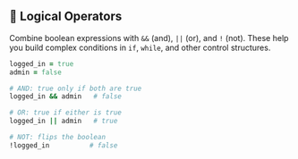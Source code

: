 ## 🔀 Logical Operators

Combine boolean expressions with `&&` (and), `||` (or), and `!` (not). These help you build complex conditions in `if`, `while`, and other control structures.

```ruby
logged_in = true
admin = false

# AND: true only if both are true
logged_in && admin   # false

# OR: true if either is true
logged_in || admin   # true

# NOT: flips the boolean
!logged_in          # false
```